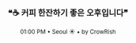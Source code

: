 <div align="center">

<br>

<h3>❝☕ 커피 한잔하기 좋은 오후입니다❞</h3>

<sub>01:00 PM • Seoul ☀️ • by CrowRish</sub>

<br>

</div>